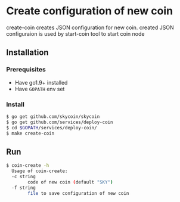 # Create configuration of new coin

create-coin creates JSON configuration for new coin.
created JSON configuraion is used by start-coin tool to start coin node 

## Installation

### Prerequisites

* Have go1.9+ installed
* Have `GOPATH` env set

### Install

```bash
$ go get github.com/skycoin/skycoin
$ go get github.com/services/deploy-coin
$ cd $GOPATH/services/deploy-coin/
$ make create-coin
```

## Run

```bash
$ coin-create -h
  Usage of coin-create:
  -c string
        code of new coin (default "SKY")
  -f string
        file to save configuration of new coin
```


